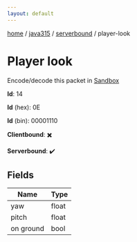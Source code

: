 ```yaml
---
layout: default
---
```


[home](/)  /  [java315](/protocol/java315)  /  [serverbound](/protocol/java315/serverbound)  /  player-look

# Player look

Encode/decode this packet in [Sandbox](../../../sandbox/java315#serverbound.player_look)

**Id**: 14

**Id** (hex): 0E

**Id** (bin): 00001110

**Clientbound**: ✖️

**Serverbound**: ✔️

## Fields

Name | Type
---|---
yaw | float
pitch | float
on ground | bool
